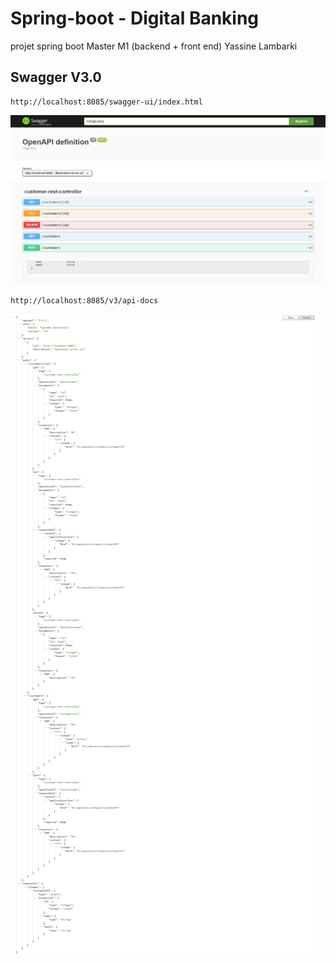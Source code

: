 # Spring-boot  - Digital Banking
projet spring boot Master M1 (backend  + front end) Yassine Lambarki

## Swagger V3.0
```
http://localhost:8085/swagger-ui/index.html
```  

![swagger](/images/swagger.png)

```
http://localhost:8085/v3/api-docs
``` 

![api doc](/images/apidoc.png)

